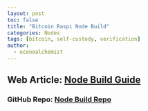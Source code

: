 ```yaml
---
layout: post
toc: false
title: "Bitcoin Raspi Node Build"
categories: Nodes
tags: [bitcoin, self-custody, verification]
author:
  - econoalchemist
---
```

## Web Article: [Node Build Guide](https://node.econoalchemist.com)
### GitHub Repo: [Node Build Repo](https://github.com/econoalchemist/Raspi-Node-Build)

